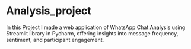 # Analysis_project
In this Project I made a web application of WhatsApp Chat Analysis using Streamlit library in Pycharm, offering insights into message frequency, sentiment, and participant engagement.
